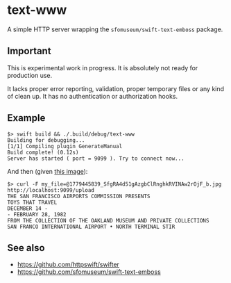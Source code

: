 # text-www

A simple HTTP server wrapping the `sfomuseum/swift-text-emboss` package.

## Important

This is experimental work in progress. It is absolutely not ready for production use.

It lacks proper error reporting, validation, proper temporary files or any kind of clean up. It has no authentication or authorization hooks.

## Example

```
$> swift build && ./.build/debug/text-www
Building for debugging...
[1/1] Compiling plugin GenerateManual
Build complete! (0.12s)
Server has started ( port = 9099 ). Try to connect now...
```

And then (given [this image](https://collection.sfomuseum.org/objects/1779445165/)):

```
$> curl -F my_file=@1779445839_SfgRA4d51gAzgbClRnghkRVINAw2rOjF_b.jpg http://localhost:9099/upload
THE SAN FRANCISCO AIRPORTS COMMISSION PRESENTS
TOYS THAT TRAVEL
DECEMBER 14 -
- FEBRUARY 28, 1982
FROM THE COLLECTION OF THE OAKLAND MUSEUM AND PRIVATE COLLECTIONS
SAN FRANCO INTERNATIONAL AIRPORT • NORTH TERMINAL STIR
```

## See also

* https://github.com/httpswift/swifter
* https://github.com/sfomuseum/swift-text-emboss